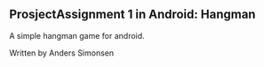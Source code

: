 <h2>ProsjectAssignment 1 in Android: Hangman</h2>

A simple hangman game for android. 

Written by Anders Simonsen
